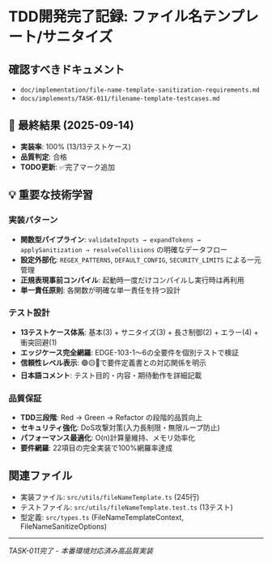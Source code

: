 # TDD開発完了記録: ファイル名テンプレート/サニタイズ

## 確認すべきドキュメント

- `doc/implementation/file-name-template-sanitization-requirements.md`
- `docs/implements/TASK-011/filename-template-testcases.md`

## 🎯 最終結果 (2025-09-14)

- **実装率**: 100% (13/13テストケース)
- **品質判定**: 合格
- **TODO更新**: ✅完了マーク追加

## 💡 重要な技術学習

### 実装パターン

- **関数型パイプライン**: `validateInputs → expandTokens → applySanitization → resolveCollisions` の明確なデータフロー
- **設定外部化**: `REGEX_PATTERNS`, `DEFAULT_CONFIG`, `SECURITY_LIMITS` による一元管理
- **正規表現事前コンパイル**: 起動時一度だけコンパイルし実行時は再利用
- **単一責任原則**: 各関数が明確な単一責任を持つ設計

### テスト設計

- **13テストケース体系**: 基本(3) + サニタイズ(3) + 長さ制御(2) + エラー(4) + 衝突回避(1)
- **エッジケース完全網羅**: EDGE-103-1～6の全要件を個別テストで検証
- **信頼性レベル表示**: 🟢🟡🔴で要件定義書との対応関係を明示
- **日本語コメント**: テスト目的・内容・期待動作を詳細記載

### 品質保証

- **TDD三段階**: Red → Green → Refactor の段階的品質向上
- **セキュリティ強化**: DoS攻撃対策(入力長制限・無限ループ防止)
- **パフォーマンス最適化**: O(n)計算量維持、メモリ効率化
- **要件網羅**: 22項目の完全実装で100%網羅率達成

## 関連ファイル

- 実装ファイル: `src/utils/fileNameTemplate.ts` (245行)
- テストファイル: `src/utils/fileNameTemplate.test.ts` (13テスト)
- 型定義: `src/types.ts` (FileNameTemplateContext, FileNameSanitizeOptions)

---

_TASK-011完了 - 本番環境対応済み高品質実装_
